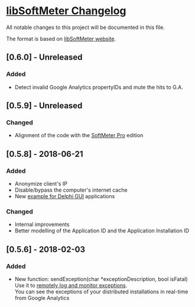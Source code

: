 # [libSoftMeter Changelog](https://github.com/starmessage/libSoftMeter/blob/master/ChangeLog.md)
All notable changes to this project will be documented in this file.

The format is based on [libSoftMeter website](https://www.starmessagesoftware.com/softmeter).

## [0.6.0] - Unreleased
### Added
- Detect invalid Google Analytics propertyIDs and mute the hits to G.A.

## [0.5.9] - Unreleased
### Changed
- Alignment of the code with the [SoftMeter Pro](https://www.starmessagesoftware.com/softmeter-pro) edition

## [0.5.8] - 2018-06-21
### Added
- Anonymize client's IP
- Disable/bypass the computer's internet cache
- New [example for Delphi GUI](https://github.com/starmessage/libSoftMeter/tree/master/delphi-gui-demo) applications

### Changed
- Internal improvements
- Better modelling of the Application ID and the Application Installation ID

## [0.5.6] - 2018-02-03
### Added
- New function: sendException(char *exceptionDescription, bool isFatal)  
  Use it to [remotely log and monitor exceptions](https://www.starmessagesoftware.com/blog/how-to-track-software-exceptions-via-google-analytics).  
  You can see the exceptions of your distributed installations in real-time from Google Analytics

